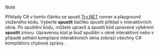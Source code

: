 
> [!NOTE]
> Příklady C# v tomto článku se spustí [Try.NET](https://try.dot.net) runner a playground vloženého kódu. Vyberte **spustit** tlačítko spustit příklad v interaktivních okna. Po spuštění kódu, můžete upravit a spustit kód upravené výběrem **spustit** znovu. Upravenou kód je buď spuštěn v okně interaktivní nebo v případě selhání kompilace interaktivních okna zobrazí všechny C# kompilátoru chybové zprávy.  

